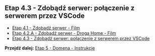 ## Etap 4.3 - Zdobądź serwer: połączenie z serwerem przez VSCode


- [Etap 4.1 - Zdobądź serwer - Film](http://bityl.pl/hrFwi)
- [Etap 4.2.A - Zdobądź serwer - Droga Home - Film](http://bityl.pl/NheyZ)
- [Etap 4.3 - Zdobądź serwer: połączenie z serwerem przez VSCode](http://bityl.pl/nYH1X)


**Przejdź dalej:** [Etap 5 - Domena - Instrukcje](http://bityl.pl/Q86MW)

